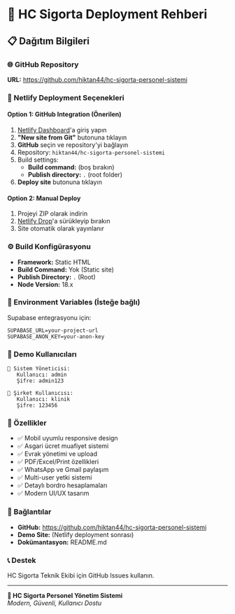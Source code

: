 # 🚀 HC Sigorta Deployment Rehberi

## 📋 Dağıtım Bilgileri

### 🌐 GitHub Repository
**URL:** https://github.com/hiktan44/hc-sigorta-personel-sistemi

### 🔗 Netlify Deployment Seçenekleri

#### Option 1: GitHub Integration (Önerilen)
1. [Netlify Dashboard](https://app.netlify.com)'a giriş yapın
2. **"New site from Git"** butonuna tıklayın
3. **GitHub** seçin ve repository'yi bağlayın
4. Repository: `hiktan44/hc-sigorta-personel-sistemi`
5. Build settings:
   - **Build command:** (boş bırakın)
   - **Publish directory:** `.` (root folder)
6. **Deploy site** butonuna tıklayın

#### Option 2: Manual Deploy
1. Projeyi ZIP olarak indirin
2. [Netlify Drop](https://app.netlify.com/drop)'a sürükleyip bırakın
3. Site otomatik olarak yayınlanır

### ⚙️ Build Konfigürasyonu
- **Framework:** Static HTML
- **Build Command:** Yok (Static site)
- **Publish Directory:** `.` (Root)
- **Node Version:** 18.x

### 🔧 Environment Variables (İsteğe bağlı)
Supabase entegrasyonu için:
```
SUPABASE_URL=your-project-url
SUPABASE_ANON_KEY=your-anon-key
```

### 📱 Demo Kullanıcıları
```
👤 Sistem Yöneticisi:
   Kullanıcı: admin
   Şifre: admin123

👤 Şirket Kullanıcısı:
   Kullanıcı: klinik  
   Şifre: 123456
```

### 🌟 Özellikler
- ✅ Mobil uyumlu responsive design
- ✅ Asgari ücret muafiyet sistemi
- ✅ Evrak yönetimi ve upload
- ✅ PDF/Excel/Print özellikleri
- ✅ WhatsApp ve Gmail paylaşım
- ✅ Multi-user yetki sistemi
- ✅ Detaylı bordro hesaplamaları
- ✅ Modern UI/UX tasarım

### 🔗 Bağlantılar
- **GitHub:** https://github.com/hiktan44/hc-sigorta-personel-sistemi
- **Demo Site:** (Netlify deployment sonrası)
- **Dokümantasyon:** README.md

### 📞 Destek
HC Sigorta Teknik Ekibi için GitHub Issues kullanın.

---
**🏥 HC Sigorta Personel Yönetim Sistemi**  
*Modern, Güvenli, Kullanıcı Dostu*
